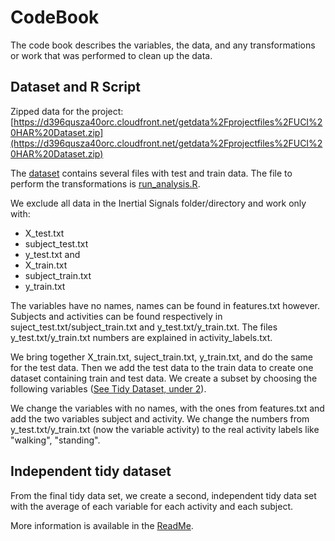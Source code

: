 # CodeBook

The code book describes the variables, the data, and any transformations or work that was performed to clean up the data.

## Dataset and R Script
Zipped data for the project: 
[https://d396qusza40orc.cloudfront.net/getdata%2Fprojectfiles%2FUCI%20HAR%20Dataset.zip](https://d396qusza40orc.cloudfront.net/getdata%2Fprojectfiles%2FUCI%20HAR%20Dataset.zip) 

The [dataset](https://github.com/rogerfischer/harus_tidy#directory-structure-uci-har-dataset) contains several files with test and train data. 
The file to perform the transformations is [run_analysis.R](https://github.com/rogerfischer/harus_tidy/blob/master/run_analysis.R).

We exclude all data in the Inertial Signals folder/directory and work only with:
* X_test.txt
* subject_test.txt
* y_test.txt
and
* X_train.txt
* subject_train.txt
* y_train.txt 

The variables have no names, names can be found in features.txt however. Subjects and activities can be found respectively in suject_test.txt/subject_train.txt and y_test.txt/y_train.txt. 
The files y_test.txt/y_train.txt numbers are explained in activity_labels.txt.

We bring together X_train.txt, suject_train.txt, y_train.txt, and do the same for the test data. Then we add the test data to the train data to create one dataset containing train and test data. 
We create a subset by choosing the following variables ([See Tidy Dataset, under 2](https://github.com/rogerfischer/harus_tidy#tidy-dataset)).

We change the variables with no names, with the ones from features.txt and add the two variables subject and activity.
We change the numbers from y_test.txt/y_train.txt (now the variable activity) to the real activity labels like "walking", "standing".


## Independent tidy dataset
From the final tidy data set, we create a second, independent tidy data set with the average of each variable for each activity and each subject.

More information is available in the [ReadMe](https://github.com/rogerfischer/harus_tidy/blob/master/README.md).







